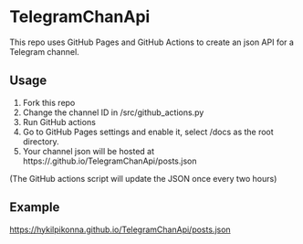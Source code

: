 # TelegramChanApi

This repo uses GitHub Pages and GitHub Actions to create an json API for a Telegram channel.

## Usage

1. Fork this repo
2. Change the channel ID in /src/github_actions.py
3. Run GitHub actions
4. Go to GitHub Pages settings and enable it, select /docs as the root directory.
5. Your channel json will be hosted at https://<username>.github.io/TelegramChanApi/posts.json

(The GitHub actions script will update the JSON once every two hours)

## Example

https://hykilpikonna.github.io/TelegramChanApi/posts.json
